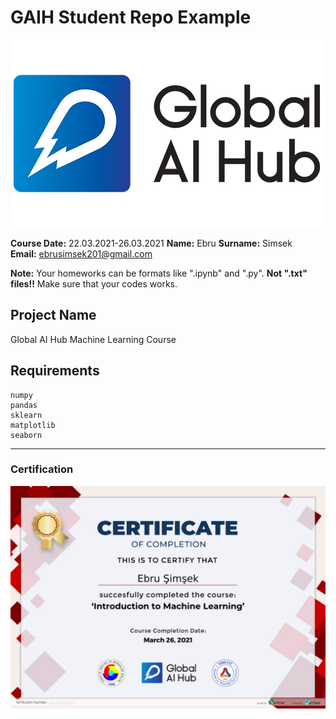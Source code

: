 # GAIH Student Repo Example
![](newlogo.png)

**Course Date:** 22.03.2021-26.03.2021 
**Name:** Ebru 
**Surname:** Simsek  
**Email:** ebrusimsek201@gmail.com  

**Note:** Your homeworks can be formats like ".ipynb" and ".py". **Not ".txt" files!!** Make sure that your codes works.  

## Project Name
Global AI Hub Machine Learning Course

## Requirements
```
numpy
pandas
sklearn
matplotlib
seaborn
```
---

### Certification
![](ebrusimsek.png)

